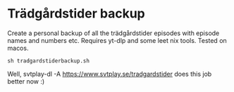 # Trädgårdstider backup
Create a personal backup of all the trädgårdstider episodes with episode names and numbers etc.
Requires yt-dlp and some leet nix tools. Tested on macos.

```sh tradgardstiderbackup.sh```

Well, svtplay-dl -A https://www.svtplay.se/tradgardstider does this job better now :)
